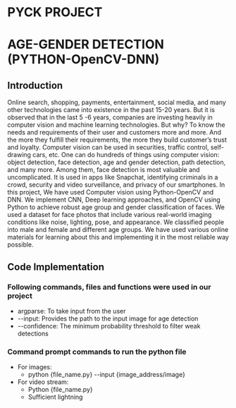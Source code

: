 # PYCK PROJECT
# AGE-GENDER DETECTION (PYTHON-OpenCV-DNN)
## Introduction
Online search, shopping, payments, entertainment, social media, and many other technologies came into existence in the past 15-20 years. But it is observed that in the last 5 -6 years, companies are investing heavily in computer vision and machine learning technologies. But why? 
To know the needs and requirements of their user and customers more and more. And the more they fulfill their requirements, the more they build customer’s trust and loyalty. Computer vision can be used in securities, traffic control, self-drawing cars, etc. One can do hundreds of things using computer vision: object detection, face detection, age and gender detection, path detection, and many more. Among them, face detection is most valuable and uncomplicated. It is used in apps like Snapchat, identifying criminals in a crowd, security and video surveillance, and privacy of our smartphones. 
In this project, We have used Computer vision using Python-OpenCV and DNN. We implement CNN, Deep learning approaches, and OpenCV using Python to achieve robust age group and gender classification of faces. We used a dataset for face photos that include various real-world imaging conditions like noise, lighting, pose, and appearance. We classified people into male and female and different age groups. We have used various online materials for learning about this and implementing it in the most reliable way possible. 
## Code Implementation
### Following commands, files and functions were used in our project
* argparse: To take input from the user
* --input: Provides the path to the input image for age detection
* --confidence: The minimum probability threshold to filter weak detections
### Command prompt commands to run the  python file
* For images: 
    * python {file_name.py} --input {image_address/image}
* For video stream:
    * Python {file_name.py}
    * Sufficient lightning

